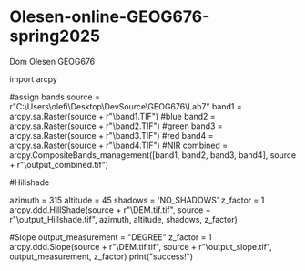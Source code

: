# Olesen-online-GEOG676-spring2025
Dom Olesen GEOG676


import arcpy

#assign bands
source = r"C:\Users\olefi\Desktop\DevSource\GEOG676\Lab7"
band1 = arcpy.sa.Raster(source + r"\band1.TIF") #blue
band2 = arcpy.sa.Raster(source + r"\band2.TIF") #green
band3 = arcpy.sa.Raster(source + r"\band3.TIF") #red
band4 = arcpy.sa.Raster(source + r"\band4.TIF") #NIR
combined = arcpy.CompositeBands_management([band1, band2, band3, band4], source + r"\output_combined.tif")

#Hillshade

azimuth = 315
altitude = 45
shadows = 'NO_SHADOWS'
z_factor = 1 
arcpy.ddd.HillShade(source + r"\DEM.tif.tif", source + r"\output_Hillshade.tif", azimuth, altitude, shadows, z_factor)

#Slope
output_measurement = "DEGREE"
z_factor = 1 
arcpy.ddd.Slope(source + r"\DEM.tif.tif", source + r"\output_slope.tif", output_measurement, z_factor)
print("success!")
